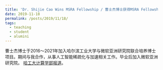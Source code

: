 ```yaml
---
title: 'Dr. Shijie Cao Wins MSRA Fellowship / 曹士杰博士获得MSRA Fellowship奖学金'
date: 2019-11-18
permalink: /posts/2019/11/18/
tags:
  - teaching
  - student
  - alumini
---
```


曹士杰博士于2016～2021年加入哈尔滨工业大学与微软亚洲研究院联合培养博士项目。期间与我合作，从事人工智能稀疏化与加速相关工作。毕业后加入微软亚洲研究院。
[哈工大计算学部报道](http://cs.hit.edu.cn/2019/1118/c11270a232986/pagem.htm)。